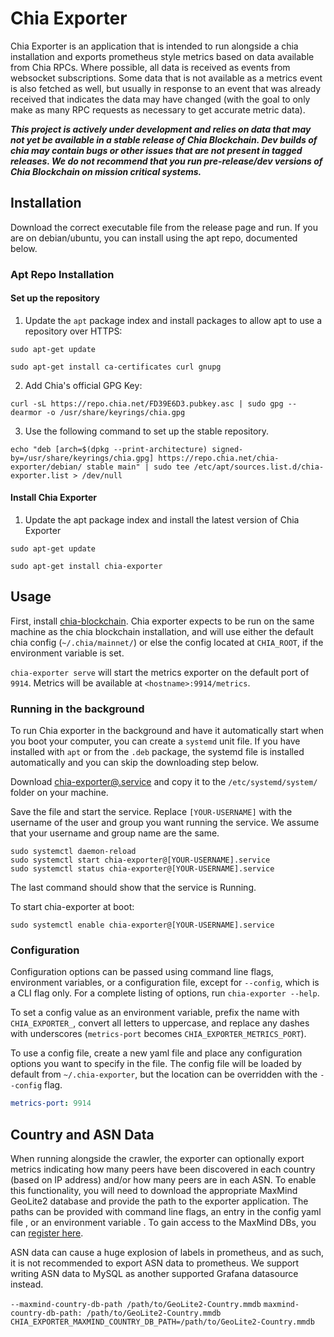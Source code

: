 # Chia Exporter

Chia Exporter is an application that is intended to run alongside a chia installation and exports prometheus style metrics based on data available from Chia RPCs. Where possible, all data is received as events from websocket subscriptions. Some data that is not available as a metrics event is also fetched as well, but usually in response to an event that was already received that indicates the data may have changed (with the goal to only make as many RPC requests as necessary to get accurate metric data).

**_This project is actively under development and relies on data that may not yet be available in a stable release of Chia Blockchain. Dev builds of chia may contain bugs or other issues that are not present in tagged releases. We do not recommend that you run pre-release/dev versions of Chia Blockchain on mission critical systems._**

## Installation

Download the correct executable file from the release page and run. If you are on debian/ubuntu, you can install using the apt repo, documented below.

### Apt Repo Installation

#### Set up the repository

1. Update the `apt` package index and install packages to allow apt to use a repository over HTTPS:

```shell
sudo apt-get update

sudo apt-get install ca-certificates curl gnupg
```

2. Add Chia's official GPG Key:

```shell
curl -sL https://repo.chia.net/FD39E6D3.pubkey.asc | sudo gpg --dearmor -o /usr/share/keyrings/chia.gpg
```

3. Use the following command to set up the stable repository.

```shell 
echo "deb [arch=$(dpkg --print-architecture) signed-by=/usr/share/keyrings/chia.gpg] https://repo.chia.net/chia-exporter/debian/ stable main" | sudo tee /etc/apt/sources.list.d/chia-exporter.list > /dev/null
```

#### Install Chia Exporter

1. Update the apt package index and install the latest version of Chia Exporter

```shell
sudo apt-get update

sudo apt-get install chia-exporter
```

## Usage

First, install [chia-blockchain](https://github.com/Chia-Network/chia-blockchain). Chia exporter expects to be run on the same machine as the chia blockchain installation, and will use either the default chia config (`~/.chia/mainnet/`) or else the config located at `CHIA_ROOT`, if the environment variable is set.

`chia-exporter serve` will start the metrics exporter on the default port of `9914`. Metrics will be available at `<hostname>:9914/metrics`.

### Running in the background

To run Chia exporter in the background and have it automatically start when you boot your computer, you can create a `systemd` unit file. If you have installed with `apt` or from the `.deb` package, the systemd file is installed automatically and you can skip the downloading step below. 

Download [chia-exporter@.service](chia-exporter%40.service) and copy it to the `/etc/systemd/system/` folder on your machine.   

Save the file and start the service. Replace `[YOUR-USERNAME]` with the username of the user and group you want running the service. 
We assume that your username and group name are the same. 

```shell
sudo systemctl daemon-reload
sudo systemctl start chia-exporter@[YOUR-USERNAME].service
sudo systemctl status chia-exporter@[YOUR-USERNAME].service

```

The last command should show that the service is Running. 

To start chia-exporter at boot:

```shell
sudo systemctl enable chia-exporter@[YOUR-USERNAME].service
```

### Configuration

Configuration options can be passed using command line flags, environment variables, or a configuration file, except for `--config`, which is a CLI flag only. For a complete listing of options, run `chia-exporter --help`.

To set a config value as an environment variable, prefix the name with `CHIA_EXPORTER_`, convert all letters to uppercase, and replace any dashes with underscores (`metrics-port` becomes `CHIA_EXPORTER_METRICS_PORT`).

To use a config file, create a new yaml file and place any configuration options you want to specify in the file. The config file will be loaded by default from `~/.chia-exporter`, but the location can be overridden with the `--config` flag.

```yaml
metrics-port: 9914
```

## Country and ASN Data

When running alongside the crawler, the exporter can optionally export metrics indicating how many peers have been discovered in each country (based on IP address) and/or how many peers are in each ASN. To enable this functionality, you will need to download the appropriate MaxMind GeoLite2 database and provide the path to the exporter application. The paths can be provided with command line flags, an entry in the config yaml file , or an environment variable . To gain access to the MaxMind DBs, you can [register here](https://www.maxmind.com/en/geolite2/signup).

ASN data can cause a huge explosion of labels in prometheus, and as such, it is not recommended to export ASN data to prometheus. We support writing ASN data to MySQL as another supported Grafana datasource instead.

`--maxmind-country-db-path /path/to/GeoLite2-Country.mmdb`
`maxmind-country-db-path: /path/to/GeoLite2-Country.mmdb`
`CHIA_EXPORTER_MAXMIND_COUNTRY_DB_PATH=/path/to/GeoLite2-Country.mmdb`
